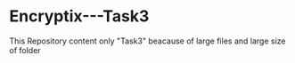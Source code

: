 # Encryptix---Task3
This Repository content only "Task3" beacause of large files and large size of folder
